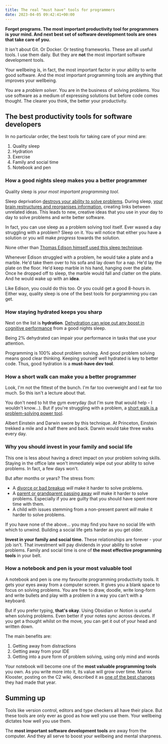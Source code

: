 ```yaml
---
title: The real "must have" tools for programmers
date: 2023-04-05 09:42:41+00:00
---
```


**Forget programs. The most important productivity tool for programmers is your mind. And next best set of software development tools are ones that take care of you.**

It isn't about Git. Or Docker. Or testing frameworks. These are all useful tools. I use them daily. But they are **not** the most important software development tools.

Your wellbeing is, in fact, the most important factor in your ability to write good software. And the most important programming tools are anything that improves your wellbeing.

You are a _problem solver_. You are in the business of solving problems. You use software as a medium of expressing solutions but before code comes thought. The clearer you think, the better your productivity.

## The **best** productivity tools for software developers

In no particular order, the best tools for taking care of your mind are:

1. Quality sleep
2. Hydration
3. Exercise
4. Family and social time
5. Notebook and pen

### How a good nights sleep makes you a better programmer

Quality sleep is _your most important programming tool_.

Sleep deprivation [destroys your ability to solve problems](https://www.ncbi.nlm.nih.gov/pmc/articles/PMC2656292/). During sleep, [your brain restructures and reorganises information](https://pubmed.ncbi.nlm.nih.gov/19506253/), creating links between unrelated ideas. This leads to new, creative ideas that you use in your day to day to solve problems and write better software.

In fact, you can use sleep as a problem solving tool itself. Ever waxed a day struggling with a problem? Sleep on it. You will notice that either you have a solution or you will make _progress_ towards the solution.

None other than [Thomas Edison himself used this sleep technique](https://www.scientificamerican.com/article/thomas-edisons-naps-inspire-a-way-to-spark-your-own-creativity/).

Whenever Edison struggled with a problem, he would take a plate and a marble. He'd take them over to his sofa and lay down for a nap. He'd lay the plate on the floor. He'd keep marble in his hand, hanging over the plate. Once he dropped off to sleep, the marble would fall and clatter on the plate. And he would wake up with an **idea**.

Like Edison, you could do this too. Or you could get a good 8-hours in. Either way, quality sleep is one of the best tools for porgramming you can get.

### How staying hydrated keeps you sharp

Next on the list is **hydration**. [Dehydration can wipe out any boost in cognitive performance](https://motamem.org/wp-content/uploads/2020/07/Water-Cognitive-Performance.pdf) from a good nights sleep.

Being 2% dehydrated can impair your performance in tasks that use your attention.

Programming is 100% about problem solving. And good problem solving means good clear thinking. Keeping yourself well hydrated is key to better code. Thus, good hydration is a **must-have dev tool**.

### How a short walk can make you a better programmer

Look, I'm not the fittest of the bunch. I'm far too overweight and I eat far too much. So this isn't a lecture about that.

You don't need to hit the gym everyday (but I'm sure that would help - I wouldn't know...). But if you're struggling with a problem, a [short walk is a problem-solving power tool](https://psycnet.apa.org/record/2014-14435-001).

Albert Einstein and Darwin swore by this technique. At Princeton, Einstein trekked a mile and a half there and back. Darwin would take three walks every day.

### Why you should invest in your family and social life

This one is less about having a direct impact on your problem solving skills. Staying in the office late won't immediately wipe out your ability to solve problems. In fact, a few days won't.

But after months or years? The stress from:

- A [divorce or bad breakup](https://www.hrzone.com/perform/people/wellbeing-at-work-the-hidden-cost-of-divorce-and-separation-to-business) _will_ make it harder to solve problems.
- A [parent or grandparent passing away](https://www.mariecurie.org.uk/help/support/bereaved-family-friends/work/employee-resources/how-grief-affects-work) _will_ make it harder to solve problems. Especially if you are guilty that you should have spent more time with them.
- A child with issues stemming from a non-present parent _will_ make it harder to solve problems.

If you have none of the above... you may find you have no social life with which to unwind. Building a social life gets harder as you get older.

**Invest in your family and social time.** These relationships are forever - your job isn't. That investment will pay dividends in your ability to solve problems. Family and social time is one of **the most effective programming tools** in your belt.

### How a notebook and pen is your most valuable tool

A notebook and pen is one my favourite programming productivity tools. It gets your eyes away from a computer screen. It gives you a blank space to focus on solving problems. You are free to draw, doodle, write long-form and write bullets and play with a problem in a way you can't with a keyboard.

But if you prefer typing, **that's okay**. Using Obsidian or Notion is useful when solving problems. Even better if your notes sync across devices. If you get a thought whilst on the move, you can get it out of your head and written down.

The main benefits are:

1. Getting away from distractions
2. Getting away from your IDE
3. Getting into a pure form of problem solving, using only mind and words

Your notebook will become one of the **most valuable programming tools** you own. As you write more into it, its value will grow over time. Marnix Klooster, posting on the C2 wiki, described it as [one of the best changes](https://wiki.c2.com/?ProgrammersNotebook) they had made that year.

## Summing up

Tools like version control, editors and type checkers all have their place. But these tools are only ever as good as how well you use them. Your wellbeing dictates how well you use them.

The **most important software development tools** are away from the computer. And they all serve to boost your wellbeing and mental sharpness.


